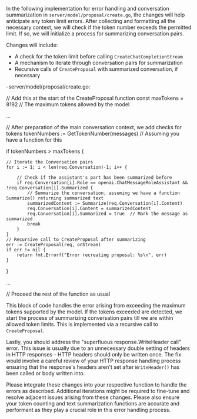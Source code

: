 In the following implementation for error handling and conversation summarization in `server/model/proposal/create.go`, the changes will help anticipate any token limit errors. After collecting and formatting all the necessary context, we will check if the token number exceeds the permitted limit. If so, we will initialize a process for summarizing conversation pairs.

Changes will include:

- A check for the token limit before calling `CreateChatCompletionStream`
- A mechanism to iterate through conversation pairs for summarization
- Recursive calls of `CreateProposal` with summarized conversation, if necessary

-server/model/proposal/create.go:

<PlantoBlock lang="go">
// Add this at the start of the CreateProposal function
const maxTokens = 8192  // The maximum tokens allowed by the model

...

// After preparation of the main conversation context, we add checks for tokens
tokenNumbers := GetTokenNumber(messages)  // Assuming you have a function for this

if tokenNumbers > maxTokens {

    // Iterate the Conversation pairs
    for i := 1; i < len(req.Conversation)-1; i++ {

        // Check if the assistant's part has been summarized before
        if req.Conversation[i].Role == openai.ChatMessageRoleAssistant && !req.Conversation[i].Summarized {
            // Summarize the conversation, assuming we have a function Summarize() returning summarized text
            summarizedContent := Summarize(req.Conversation[i].Content)
            req.Conversation[i].Content = summarizedContent
            req.Conversation[i].Summarized = true  // Mark the message as summarized
            break
        }
    }
    // Recursive call to CreateProposal after summarizing
    err := CreateProposal(req, onStream)
    if err != nil {
        return fmt.Errorf("Error recreating proposal: %s\n", err)
    }
}

...

// Proceed the rest of the function as usual
</PlantoBlock>

This block of code handles the error arising from exceeding the maximum tokens supported by the model. If the tokens exceeded are detected, we start the process of summarizing conversation pairs till we are within allowed token limits. This is implemented via a recursive call to `CreateProposal`.

Lastly, you should address the "superfluous response.WriteHeader call" error. This issue is usually due to an unnecessary double setting of headers in HTTP responses - HTTP headers should only be written once. The fix would involve a careful review of your HTTP response handling process ensuring that the response's headers aren't set after `WriteHeader()` has been called or body written into.

Please integrate these changes into your respective function to handle the errors as described. Additional iterations might be required to fine-tune and resolve adjacent issues arising from these changes. Please also ensure your token counting and text summarization functions are accurate and performant as they play a crucial role in this error handling process.
